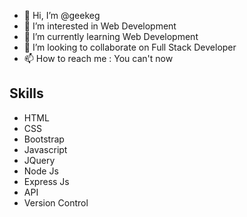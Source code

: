 - 👋 Hi, I’m @geekeg
- 👀 I’m interested in Web Development
- 🌱 I’m currently learning Web Development
- 💞️ I’m looking to collaborate on Full Stack Developer
- 📫 How to reach me : You can't now

<!---
geekeg/geekeg is a ✨ special ✨ repository because its `README.md` (this file) appears on your GitHub profile.
You can click the Preview link to take a look at your changes.
--->

## Skills
  - HTML
  - CSS
  - Bootstrap
  - Javascript
  - JQuery
  - Node Js
  - Express Js
  - API
  - Version Control
